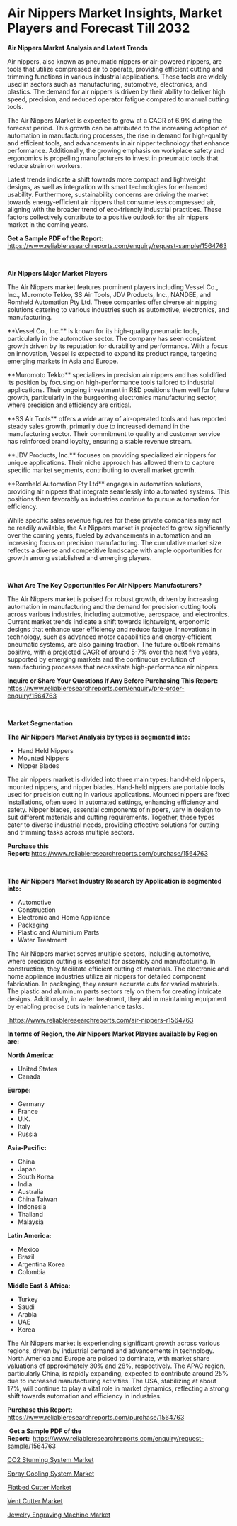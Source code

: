 <p><h1>Air Nippers Market Insights, Market Players and Forecast Till 2032</h1></p><p><strong>Air Nippers Market Analysis and Latest Trends</strong></p>
<p><p>Air nippers, also known as pneumatic nippers or air-powered nippers, are tools that utilize compressed air to operate, providing efficient cutting and trimming functions in various industrial applications. These tools are widely used in sectors such as manufacturing, automotive, electronics, and plastics. The demand for air nippers is driven by their ability to deliver high speed, precision, and reduced operator fatigue compared to manual cutting tools.</p><p>The Air Nippers Market is expected to grow at a CAGR of 6.9% during the forecast period. This growth can be attributed to the increasing adoption of automation in manufacturing processes, the rise in demand for high-quality and efficient tools, and advancements in air nipper technology that enhance performance. Additionally, the growing emphasis on workplace safety and ergonomics is propelling manufacturers to invest in pneumatic tools that reduce strain on workers.</p><p>Latest trends indicate a shift towards more compact and lightweight designs, as well as integration with smart technologies for enhanced usability. Furthermore, sustainability concerns are driving the market towards energy-efficient air nippers that consume less compressed air, aligning with the broader trend of eco-friendly industrial practices. These factors collectively contribute to a positive outlook for the air nippers market in the coming years.</p></p>
<p><strong>Get a Sample PDF of the Report:&nbsp;</strong> <a href="https://www.reliableresearchreports.com/enquiry/request-sample/1564763?utm_campaign=33&utm_medium=2&utm_source=Github&utm_content=ia&utm_term=11042025&utm_id=air-nippers">https://www.reliableresearchreports.com/enquiry/request-sample/1564763</a></p>
<p>&nbsp;</p>
<p><strong>Air Nippers Major Market Players</strong></p>
<p><p>The Air Nippers market features prominent players including Vessel Co., Inc., Muromoto Tekko, SS Air Tools, JDV Products, Inc., NANDEE, and Romheld Automation Pty Ltd. These companies offer diverse air nipping solutions catering to various industries such as automotive, electronics, and manufacturing.</p><p>**Vessel Co., Inc.** is known for its high-quality pneumatic tools, particularly in the automotive sector. The company has seen consistent growth driven by its reputation for durability and performance. With a focus on innovation, Vessel is expected to expand its product range, targeting emerging markets in Asia and Europe.</p><p>**Muromoto Tekko** specializes in precision air nippers and has solidified its position by focusing on high-performance tools tailored to industrial applications. Their ongoing investment in R&D positions them well for future growth, particularly in the burgeoning electronics manufacturing sector, where precision and efficiency are critical.</p><p>**SS Air Tools** offers a wide array of air-operated tools and has reported steady sales growth, primarily due to increased demand in the manufacturing sector. Their commitment to quality and customer service has reinforced brand loyalty, ensuring a stable revenue stream.</p><p>**JDV Products, Inc.** focuses on providing specialized air nippers for unique applications. Their niche approach has allowed them to capture specific market segments, contributing to overall market growth.</p><p>**Romheld Automation Pty Ltd** engages in automation solutions, providing air nippers that integrate seamlessly into automated systems. This positions them favorably as industries continue to pursue automation for efficiency.</p><p>While specific sales revenue figures for these private companies may not be readily available, the Air Nippers market is projected to grow significantly over the coming years, fueled by advancements in automation and an increasing focus on precision manufacturing. The cumulative market size reflects a diverse and competitive landscape with ample opportunities for growth among established and emerging players.</p></p>
<p>&nbsp;</p>
<p><strong>What Are The Key Opportunities For Air Nippers Manufacturers?</strong></p>
<p><p>The Air Nippers market is poised for robust growth, driven by increasing automation in manufacturing and the demand for precision cutting tools across various industries, including automotive, aerospace, and electronics. Current market trends indicate a shift towards lightweight, ergonomic designs that enhance user efficiency and reduce fatigue. Innovations in technology, such as advanced motor capabilities and energy-efficient pneumatic systems, are also gaining traction. The future outlook remains positive, with a projected CAGR of around 5-7% over the next five years, supported by emerging markets and the continuous evolution of manufacturing processes that necessitate high-performance air nippers.</p></p>
<p><strong>Inquire or Share Your Questions If Any Before Purchasing This Report:</strong> <a href="https://www.reliableresearchreports.com/enquiry/pre-order-enquiry/1564763?utm_campaign=33&utm_medium=2&utm_source=Github&utm_content=ia&utm_term=11042025&utm_id=air-nippers">https://www.reliableresearchreports.com/enquiry/pre-order-enquiry/1564763</a></p>
<p>&nbsp;</p>
<p><strong>Market Segmentation</strong></p>
<p><strong>The Air Nippers Market Analysis by types is segmented into:</strong></p>
<p><ul><li>Hand Held Nippers</li><li>Mounted Nippers</li><li>Nipper Blades</li></ul></p>
<p><p>The air nippers market is divided into three main types: hand-held nippers, mounted nippers, and nipper blades. Hand-held nippers are portable tools used for precision cutting in various applications. Mounted nippers are fixed installations, often used in automated settings, enhancing efficiency and safety. Nipper blades, essential components of nippers, vary in design to suit different materials and cutting requirements. Together, these types cater to diverse industrial needs, providing effective solutions for cutting and trimming tasks across multiple sectors.</p></p>
<p><strong>Purchase this Report:&nbsp;</strong><a href="https://www.reliableresearchreports.com/purchase/1564763?utm_campaign=33&utm_medium=2&utm_source=Github&utm_content=ia&utm_term=11042025&utm_id=air-nippers">https://www.reliableresearchreports.com/purchase/1564763</a></p>
<p>&nbsp;</p>
<p><strong>The Air Nippers Market Industry Research by Application is segmented into:</strong></p>
<p><ul><li>Automotive</li><li>Construction</li><li>Electronic and Home Appliance</li><li>Packaging</li><li>Plastic and Aluminium Parts</li><li>Water Treatment</li></ul></p>
<p><p>The Air Nippers market serves multiple sectors, including automotive, where precision cutting is essential for assembly and manufacturing. In construction, they facilitate efficient cutting of materials. The electronic and home appliance industries utilize air nippers for detailed component fabrication. In packaging, they ensure accurate cuts for varied materials. The plastic and aluminum parts sectors rely on them for creating intricate designs. Additionally, in water treatment, they aid in maintaining equipment by enabling precise cuts in maintenance tasks.</p></p>
<p><a href="https://www.reliableresearchreports.com/air-nippers-r1564763?utm_campaign=33&utm_medium=2&utm_source=Github&utm_content=ia&utm_term=11042025&utm_id=air-nippers">&nbsp;https://www.reliableresearchreports.com/air-nippers-r1564763</a></p>
<p><strong>In terms of Region, the Air Nippers Market Players available by Region are:</strong></p>
<p>
    <p> <strong> North America: </strong>
        <ul>
            <li>United States</li>
            <li>Canada</li>
        </ul>
        </p> 
    <p> <strong> Europe: </strong>
        <ul>
            <li>Germany</li>
            <li>France</li>
            <li>U.K.</li>
            <li>Italy</li>
            <li>Russia</li>
        </ul>
        </p> 
    <p> <strong> Asia-Pacific: </strong>
        <ul>
            <li>China</li>
            <li>Japan</li>
            <li>South Korea</li>
            <li>India</li>
            <li>Australia</li>
            <li>China Taiwan</li>
            <li>Indonesia</li>
            <li>Thailand</li>
            <li>Malaysia</li>
        </ul>
        </p> 
    <p> <strong> Latin America: </strong>
        <ul>
            <li>Mexico</li>
            <li>Brazil</li>
            <li>Argentina Korea</li>
            <li>Colombia</li>
        </ul>
        </p> 
    <p> <strong> Middle East & Africa: </strong>
        <ul>
            <li>Turkey</li>
            <li>Saudi</li>
            <li>Arabia</li>
            <li>UAE</li>
            <li>Korea</li>
        </ul>
    </p>
    </p>
<p><p>The Air Nippers market is experiencing significant growth across various regions, driven by industrial demand and advancements in technology. North America and Europe are poised to dominate, with market share valuations of approximately 30% and 28%, respectively. The APAC region, particularly China, is rapidly expanding, expected to contribute around 25% due to increased manufacturing activities. The USA, stabilizing at about 17%, will continue to play a vital role in market dynamics, reflecting a strong shift towards automation and efficiency in industries.</p></p>
<p><strong>Purchase this Report: </strong><a href="https://www.reliableresearchreports.com/purchase/1564763?utm_campaign=33&utm_medium=2&utm_source=Github&utm_content=ia&utm_term=11042025&utm_id=air-nippers">https://www.reliableresearchreports.com/purchase/1564763</a></p>
<p>&nbsp;<strong>Get a Sample PDF of the Report:&nbsp;&nbsp;</strong><a href="https://www.reliableresearchreports.com/enquiry/request-sample/1564763?utm_campaign=33&utm_medium=2&utm_source=Github&utm_content=ia&utm_term=11042025&utm_id=air-nippers">https://www.reliableresearchreports.com/enquiry/request-sample/1564763</a></p>
<p><strong></strong></p>
<p><p><a href="https://github.com/pupunhez/Market-Research-Report-List-1/blob/main/co2-stunning-system-market.md?utm_campaign=33&utm_medium=2&utm_source=Github&utm_content=ia&utm_term=11042025&utm_id=air-nippers">CO2 Stunning System Market</a></p><p><a href="https://github.com/meenafadilkh/Market-Research-Report-List-1/blob/main/spray-cooling-system-market.md?utm_campaign=33&utm_medium=2&utm_source=Github&utm_content=ia&utm_term=11042025&utm_id=air-nippers">Spray Cooling System Market</a></p><p><a href="https://github.com/safurdorthu8/Market-Research-Report-List-1/blob/main/flatbed-cutter-market.md?utm_campaign=33&utm_medium=2&utm_source=Github&utm_content=ia&utm_term=11042025&utm_id=air-nippers">Flatbed Cutter Market</a></p><p><a href="https://github.com/gaiusmelyna/Market-Research-Report-List-1/blob/main/vent-cutter-market.md?utm_campaign=33&utm_medium=2&utm_source=Github&utm_content=ia&utm_term=11042025&utm_id=air-nippers">Vent Cutter Market</a></p><p><a href="https://github.com/roceljiabur/Market-Research-Report-List-1/blob/main/jewelry-engraving-machine-market.md?utm_campaign=33&utm_medium=2&utm_source=Github&utm_content=ia&utm_term=11042025&utm_id=air-nippers">Jewelry Engraving Machine Market</a></p></p>